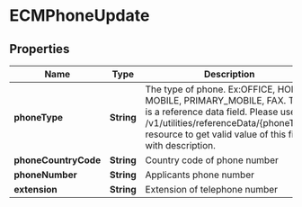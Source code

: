 # ECMPhoneUpdate

## Properties
Name | Type | Description | Notes
------------ | ------------- | ------------- | -------------
**phoneType** | **String** | The type of phone. Ex:OFFICE, HOME, MOBILE, PRIMARY_MOBILE, FAX. This is a reference data field. Please use /v1/utilities/referenceData/{phoneType} resource to get valid value of this field with description. |  [optional]
**phoneCountryCode** | **String** | Country code of phone number |  [optional]
**phoneNumber** | **String** | Applicants phone number |  [optional]
**extension** | **String** | Extension of telephone number |  [optional]
